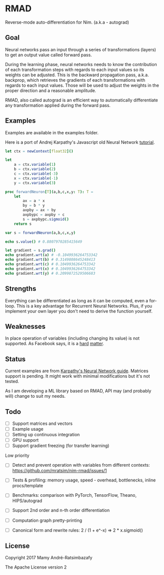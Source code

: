 # RMAD
Reverse-mode auto-differentiation for Nim. (a.k.a - autograd)

## Goal
Neural networks pass an input through a series of transformations (layers) to get an output value called forward pass.

During the learning phase, neural networks needs to know the contribution of each transformation steps with regards to each input values so its weights can be adjusted. This is the backward propagation pass, a.k.a. backprop, which retrieves the gradients of each transformations with regards to each input values. Those will be used to adjust the weights in the proper direction and a reasonable amplitude.

RMAD, also called autograd is an efficient way to automatically differentiate any transformation applied during the forward pass.

## Examples
Examples are available in the examples folder.

Here is a port of Andrej Karpathy's Javascript old Neural Network [tutorial](https://karpathy.github.io/neuralnets/).

```Nim
let ctx = newContext[float32]()

let
    a = ctx.variable(1)
    b = ctx.variable(2)
    c = ctx.variable(-3)
    x = ctx.variable(-1)
    y = ctx.variable(3)

proc forwardNeuron[T](a,b,c,x,y: T): T =
    let
        ax = a * x
        by = b * y
        axpby = ax + by
        axpbypc = axpby + c
        s = axpbypc.sigmoid()
    return s

var s = forwardNeuron(a,b,c,x,y)

echo s.value() # 0.8807970285415649

let gradient = s.grad()
echo gradient.wrt(a) # -0.1049936264753342
echo gradient.wrt(b) # 0.3149808645248413
echo gradient.wrt(c) # 0.1049936264753342
echo gradient.wrt(x) # 0.1049936264753342
echo gradient.wrt(y) # 0.2099872529506683
```


## Strengths
Everything can be differentiated as long as it can be computed, even a for-loop.
This is a key advantage for Recurrent Neural Networks.
Plus, if you implement your own layer you don't need to derive the function yourself.

## Weaknesses
In place operation of variables (including changing its value) is not supported. As Facebook says, it is a [hard](http://pytorch.org/docs/autograd.html#in-place-operations-on-variables) [matter](https://github.com/pytorch/pytorch/issues/823).

## Status

Current examples are from [Karpathy's Neural Network guide](https://karpathy.github.io/neuralnets/).
Matrices support is pending. It might work with minimal modifications but it's not tested.

As I am developing a ML library based on RMAD, API may (and probably will) change to suit my needs.

## Todo

- [ ] Support matrices and vectors
- [ ] Example usage
- [ ] Setting up continuous integration
- [ ] GPU support
- [ ] Support gradient freezing (for transfer learning)

Low priority
- [ ] Detect and prevent operation with variables from different contexts: https://github.com/mratsim/nim-rmad/issues/1
- [ ] Tests & profiling: memory usage, speed - overhead, bottlenecks, inline procs/template
- [ ] Benchmarks: comparison with PyTorch, TensorFlow, Theano, HIPS/autograd
- [ ] Support 2nd order and n-th order differentiation
- [ ] Computation graph pretty-printing
- [ ] Canonical form and rewrite rules: 2 / (1 + e^-x) => 2 * x.sigmoid()


## License
Copyright 2017 Mamy André-Ratsimbazafy

The Apache License version 2